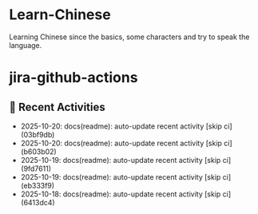 # Learn-Chinese
Learning Chinese since the basics, some characters and try to speak the language.

# jira-github-actions
## 📌 Recent Activities
<!--START_SECTION:activity-->
- 2025-10-20: docs(readme): auto-update recent activity [skip ci] (03bf9db)
- 2025-10-20: docs(readme): auto-update recent activity [skip ci] (b603b02)
- 2025-10-19: docs(readme): auto-update recent activity [skip ci] (9fd7611)
- 2025-10-19: docs(readme): auto-update recent activity [skip ci] (eb333f9)
- 2025-10-18: docs(readme): auto-update recent activity [skip ci] (6413dc4)
<!--END_SECTION:activity-->
